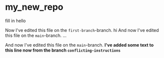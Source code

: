 # my_new_repo
fill in
hello

Now I've edited this file on the `first-branch`-branch.
hi
And now I've edited this file on the `main`-branch.
...

And now I've edited this file on the `main`-branch. **I've added some text to this line now from the branch `conflicting-instructions`**
